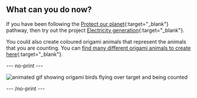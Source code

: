 ## What can you do now?

If you have been following the [Protect our planet](https://projects.raspberrypi.org/en/pathways/protect-our-planet){:target="_blank"} pathway, then try out the project [Electricity generation](https://projects.raspberrypi.org/en/projects/electricity-generation){:target="_blank"}.

You could also create coloured origami animals that represent the animals that you are counting. You can [find many different origami animals to create here](http://rpf.io/origami){:target="_blank"}.

--- no-print ---

![animated gif showing origami birds flying over target and being counted](images/origami-count.gif)

--- /no-print ---

